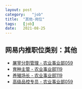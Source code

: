 ```yaml
---
layout:	post
category:	"job"
title:	"其他-岗位"
tags:	[job]
date:	2021-08-25
---
```

## 网易内推职位类别：其他
- [屠宰分割管理 - 农业事业部059](http://mobile.bole.netease.com/bole/boleDetail?id=34435&employeeId=346f03c3cda5f04c&key=all)
- [育种主管 - 农业事业部119](http://mobile.bole.netease.com/bole/boleDetail?id=29339&employeeId=346f03c3cda5f04c&key=all)
- [养殖场长 - 农业事业部119](http://mobile.bole.netease.com/bole/boleDetail?id=33291&employeeId=346f03c3cda5f04c&key=all)
- [高级品控专员 - 农业事业部059](http://mobile.bole.netease.com/bole/boleDetail?id=31417&employeeId=346f03c3cda5f04c&key=all)
